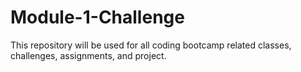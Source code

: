 # Module-1-Challenge
This repository will be used for all coding bootcamp related classes, challenges, assignments, and project.
